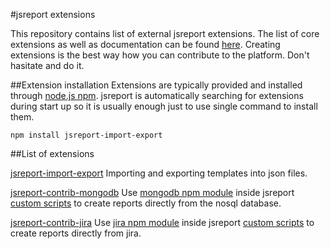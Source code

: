 #jsreport extensions

This repository contains list of external jsreport extensions. The list of core extensions as well as documentation can be found [here](http://jsreport.net/learn/extensions). Creating extensions is the best way how you can contribute to the platform. Don't hasitate and do it.

##Extension installation
Extensions are typically provided and installed through [node.js npm](https://www.npmjs.com/). jsreport is automatically searching for extensions during start up so it is usually enough just to use single command to install them. 

```
npm install jsreport-import-export
```

##List of extensions

[jsreport-import-export](https://github.com/jsreport/jsreport-contrib/tree/master/jsreport-import-export)
Importing and exporting templates into json files.
 
[jsreport-contrib-mongodb](https://github.com/jsreport/[jsreport-contrib-mongodb) 
Use  [mongodb npm module](https://github.com/mongodb/node-mongodb-native) inside jsreport [custom scripts](http://jsreport.net/learn/scripts) to create reports directly from the nosql database.

[jsreport-contrib-jira](https://github.com/jsreport/jsreport-contrib-jira)
Use   [jira npm module](https://github.com/steves/node-jira) inside jsreport [custom scripts](http://jsreport.net/learn/scripts) to create reports directly from jira.




